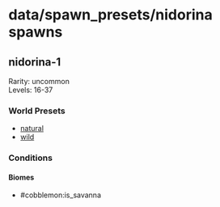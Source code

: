 # data/spawn_presets/nidorina spawns  
  
## nidorina-1  
Rarity: uncommon  
Levels: 16-37  
  
### World Presets  
* [natural](/data/world_presets/natural.md)  
* [wild](/data/world_presets/wild.md)  
  
### Conditions  
  
#### Biomes  
  * #cobblemon:is_savanna
  
